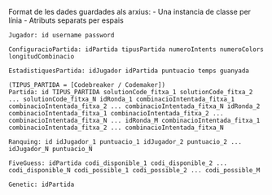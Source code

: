 Format de les dades guardades als arxius:
    - Una instancia de classe per línia
    - Atributs separats per espais

    Jugador: id username password

    ConfiguracioPartida: idPartida tipusPartida numeroIntents numeroColors longitudCombinacio

    EstadistiquesPartida: idJugador idPartida puntuacio temps guanyada

    (TIPUS_PARTIDA = [Codebreaker / Codemaker])
    Partida: id TIPUS_PARTIDA solutionCode_fitxa_1 solutionCode_fitxa_2 ... solutionCode_fitxa_N idRonda_1 combinacioIntentada_fitxa_1 combinacioIntentada_fitxa_2 ... combinacioIntentada_fitxa_N idRonda_2 combinacioIntentada_fitxa_1 combinacioIntentada_fitxa_2 ... combinacioIntentada_fitxa_N ... idRonda_M combinacioIntentada_fitxa_1 combinacioIntentada_fitxa_2 ... combinacioIntentada_fitxa_N

    Ranquing: id idJugador_1 puntuacio_1 idJugador_2 puntuacio_2 ... idJugador_N puntuacio_N
    
    FiveGuess: idPartida codi_disponible_1 codi_disponible_2 ... codi_disponible_N codi_possible_1 codi_possible_2 ... codi_possible_M

    Genetic: idPartida 
